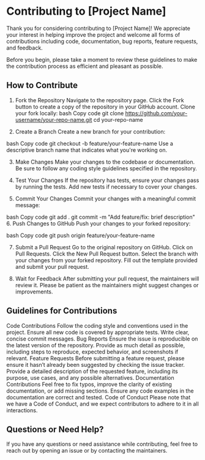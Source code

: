 # Contributing to [Project Name]
Thank you for considering contributing to [Project Name]! We appreciate your interest in helping improve the project and welcome all forms of contributions including code, documentation, bug reports, feature requests, and feedback.

Before you begin, please take a moment to review these guidelines to make the contribution process as efficient and pleasant as possible.

## How to Contribute
1. Fork the Repository
Navigate to the repository page.
Click the Fork button to create a copy of the repository in your GitHub account.
Clone your fork locally:
bash
Copy code
git clone https://github.com/your-username/your-repo-name.git
cd your-repo-name

2. Create a Branch
Create a new branch for your contribution:

bash
Copy code
git checkout -b feature/your-feature-name
Use a descriptive branch name that indicates what you're working on.

3. Make Changes
Make your changes to the codebase or documentation. Be sure to follow any coding style guidelines specified in the repository.

4. Test Your Changes
If the repository has tests, ensure your changes pass by running the tests. Add new tests if necessary to cover your changes.

5. Commit Your Changes
Commit your changes with a meaningful commit message:

bash
Copy code
git add .
git commit -m "Add feature/fix: brief description"
6. Push Changes to GitHub
Push your changes to your forked repository:

bash
Copy code
git push origin feature/your-feature-name

7. Submit a Pull Request
Go to the original repository on GitHub.
Click on Pull Requests.
Click the New Pull Request button.
Select the branch with your changes from your forked repository.
Fill out the template provided and submit your pull request.

8. Wait for Feedback
After submitting your pull request, the maintainers will review it. Please be patient as the maintainers might suggest changes or improvements.

## Guidelines for Contributions
Code Contributions
Follow the coding style and conventions used in the project.
Ensure all new code is covered by appropriate tests.
Write clear, concise commit messages.
Bug Reports
Ensure the issue is reproducible on the latest version of the repository.
Provide as much detail as possible, including steps to reproduce, expected behavior, and screenshots if relevant.
Feature Requests
Before submitting a feature request, please ensure it hasn’t already been suggested by checking the issue tracker.
Provide a detailed description of the requested feature, including its purpose, use cases, and any possible alternatives.
Documentation Contributions
Feel free to fix typos, improve the clarity of existing documentation, or add missing sections.
Ensure any code examples in the documentation are correct and tested.
Code of Conduct
Please note that we have a Code of Conduct, and we expect contributors to adhere to it in all interactions.

## Questions or Need Help?
If you have any questions or need assistance while contributing, feel free to reach out by opening an issue or by contacting the maintainers.
